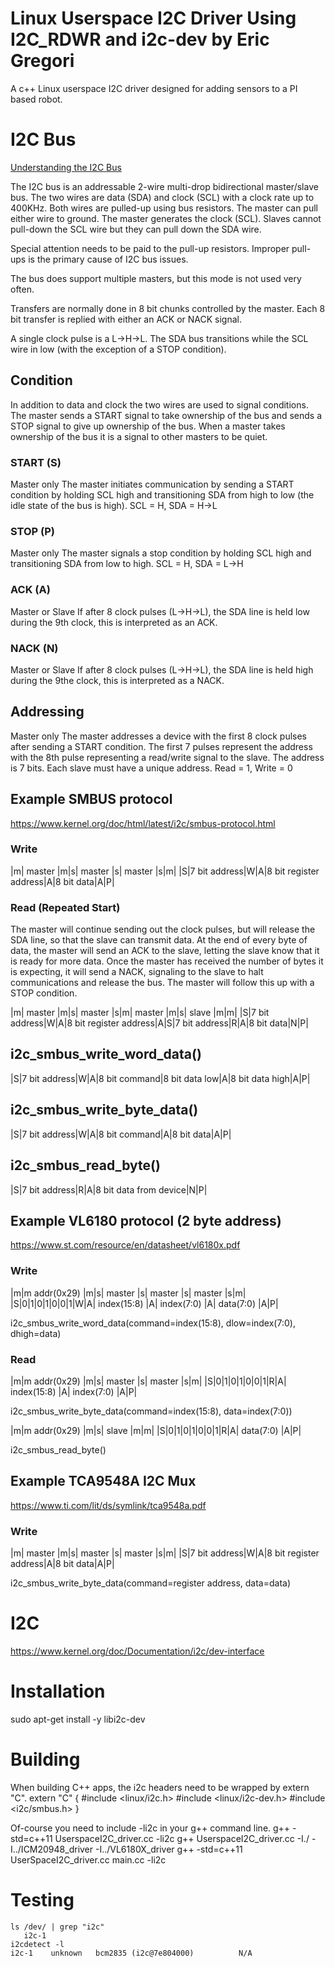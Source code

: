 # Linux Userspace I2C Driver Using I2C_RDWR and i2c-dev by Eric Gregori

A c++ Linux userspace I2C driver designed for adding sensors to
a PI based robot.

# I2C Bus
[Understanding the I2C Bus](https://www.ti.com/lit/an/slva704/slva704.pdf)

The I2C bus is an addressable 2-wire multi-drop bidirectional master/slave bus.
The two wires are data (SDA) and clock (SCL) with a clock rate up to 400KHz. 
Both wires are pulled-up using bus resistors. 
The master can pull either wire to ground. The master generates the clock (SCL).
Slaves cannot pull-down the SCL wire but they can pull down the SDA wire.

Special attention needs to be paid to the pull-up resistors.
Improper pull-ups is the primary cause of I2C bus issues.

The bus does support multiple masters, but this mode is not used very often.

Transfers are normally done in 8 bit chunks controlled by the master.
Each 8 bit transfer is replied with either an ACK or NACK signal.

A single clock pulse is a L->H->L. The SDA bus transitions while the SCL wire
in low (with the exception of a STOP condition).

## Condition

In addition to data and clock the two wires are used to signal conditions.
The master sends a START signal to take ownership of the bus and sends a STOP
signal to give up ownership of the bus. When a master takes ownership of the 
bus it is a signal to other masters to be quiet.

### START (S)

Master only
The master initiates communication by sending a START condition by holding
SCL high and transitioning SDA from high to low (the idle state of the bus is high).
SCL = H, SDA = H->L

### STOP (P)

Master only
The master signals a stop condition by holding SCL high and transitioning SDA
from low to high.
SCL = H, SDA = L->H

### ACK (A)

Master or Slave
If after 8 clock pulses (L->H->L), the SDA line is held low during the 9th clock,
this is interpreted as an ACK. 

### NACK (N)

Master or Slave
If after 8 clock pulses (L->H->L), the SDA line is held high during the 9the clock,
this is interpreted as a NACK.

## Addressing

Master only
The master addresses a device with the first 8 clock pulses after sending a START
condition. The first 7 pulses represent the address with the 8th pulse representing
a read/write signal to the slave. The address is 7 bits. Each slave must have a unique
address.
Read = 1, Write = 0

## Example SMBUS protocol
https://www.kernel.org/doc/html/latest/i2c/smbus-protocol.html

### Write
|m|  master     |m|s|  master              |s| master   |s|m|
|S|7 bit address|W|A|8 bit register address|A|8 bit data|A|P|

### Read (Repeated Start)
The master will continue sending out the clock pulses, but will release the SDA line, so that the slave can
transmit data. At the end of every byte of data, the master will send an ACK to the slave, letting the slave
know that it is ready for more data. Once the master has received the number of bytes it is expecting, it
will send a NACK, signaling to the slave to halt communications and release the bus. The master will
follow this up with a STOP condition.

|m| master      |m|s| master               |s|m| master      |m|s| slave    |m|m|
|S|7 bit address|W|A|8 bit register address|A|S|7 bit address|R|A|8 bit data|N|P|

##  i2c_smbus_write_word_data()

|S|7 bit address|W|A|8 bit command|8 bit data low|A|8 bit data high|A|P|

## i2c_smbus_write_byte_data()

|S|7 bit address|W|A|8 bit command|A|8 bit data|A|P|

## i2c_smbus_read_byte()

|S|7 bit address|R|A|8 bit data from device|N|P|

## Example VL6180 protocol (2 byte address)
https://www.st.com/resource/en/datasheet/vl6180x.pdf

### Write
|m|m addr(0x29) |m|s| master      |s| master     |s| master    |s|m|
|S|0|1|0|1|0|0|1|W|A| index(15:8) |A| index(7:0) |A| data(7:0) |A|P|

i2c_smbus_write_word_data(command=index(15:8), dlow=index(7:0), dhigh=data)

### Read
|m|m addr(0x29) |m|s| master      |s| master     |s|m|
|S|0|1|0|1|0|0|1|R|A| index(15:8) |A| index(7:0) |A|P|

i2c_smbus_write_byte_data(command=index(15:8), data=index(7:0))

|m|m addr(0x29) |m|s| slave     |m|m|
|S|0|1|0|1|0|0|1|R|A| data(7:0) |A|P|

i2c_smbus_read_byte()

## Example TCA9548A I2C Mux
https://www.ti.com/lit/ds/symlink/tca9548a.pdf

### Write
|m|  master     |m|s|  master              |s| master   |s|m|
|S|7 bit address|W|A|8 bit register address|A|8 bit data|A|P|

i2c_smbus_write_byte_data(command=register address, data=data)


# I2C

https://www.kernel.org/doc/Documentation/i2c/dev-interface



# Installation

sudo apt-get install -y libi2c-dev


# Building

When building C++ apps, the i2c headers need to be wrapped by extern "C".
extern "C" {
#include <linux/i2c.h>
#include <linux/i2c-dev.h>
#include <i2c/smbus.h>
}

Of-course you need to include -li2c in your g++ command line.
g++ -std=c++11 UserspaceI2C_driver.cc -li2c
g++ UserspaceI2C_driver.cc -I./ -I../ICM20948_driver -I../VL6180X_driver
g++ -std=c++11 UserSpaceI2C_driver.cc main.cc -li2c

# Testing

```
ls /dev/ | grep "i2c"
   i2c-1
i2cdetect -l
i2c-1    unknown   bcm2835 (i2c@7e804000)          N/A
```




